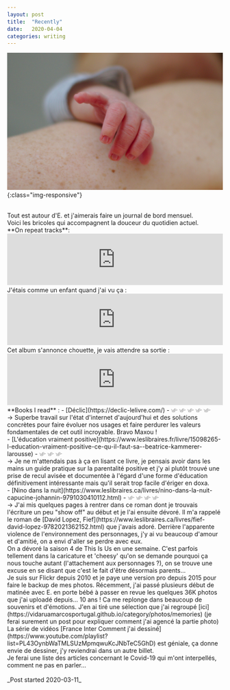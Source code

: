 ```yaml
---
layout: post
title:  "Recently"
date:   2020-04-04
categories: writing
---
```


![](/assets/photos/e_hand.jpg){:class="img-responsive"}


<br> 
Tout est autour d'E. et j'aimerais faire un journal de bord mensuel.<br> 
Voici les bricoles qui accompagnent la douceur du quotidien actuel.

<br>
**On repeat tracks**:<br>
<iframe style="border: 0; width: 100%; height: 120px;" src="https://bandcamp.com/EmbeddedPlayer/album=3304924972/size=large/bgcol=ffffff/linkcol=e99708/tracklist=false/artwork=small/transparent=true/" seamless><a href="http://jenifa.bandcamp.com/album/hurt-me-again">Hurt Me Again by Mole Map</a></iframe>
<br>
J'étais comme un enfant quand j'ai vu ça :
<iframe style="border: 0; width: 100%; height: 120px;" src="https://bandcamp.com/EmbeddedPlayer/album=3104888983/size=large/bgcol=ffffff/linkcol=e99708/tracklist=false/artwork=small/transparent=true/" seamless><a href="http://fourtet.bandcamp.com/album/sixteen-oceans">Sixteen Oceans by Four Tet</a></iframe>
<br>
Cet album s'annonce chouette, je vais attendre sa sortie :
<iframe style="border: 0; width: 100%; height: 120px;" src="https://bandcamp.com/EmbeddedPlayer/album=1975185457/size=large/bgcol=ffffff/linkcol=e99708/tracklist=false/artwork=small/transparent=true/" seamless><a href="http://orionsun.bandcamp.com/album/hold-space-for-me">Hold Space For Me by orion sun</a></iframe>

<br>
**Books I read** :
- [Déclic](https://declic-lelivre.com/) - <picture>
                <source style='height: 3%; width: 3%; object-fit: contain' srcset="/assets/swallow.png" media="(max-width: 20px)">
                <img style='height: 3%; width: 3%; object-fit: contain' src="/assets/swallow.png" />
            </picture>
            <picture>
                <source style='height: 3%; width: 3%; object-fit: contain' srcset="/assets/swallow.png" media="(max-width: 20px)">
                <img style='height: 3%; width: 3%; object-fit: contain' src="/assets/swallow.png" />
            </picture>
            <picture>
                <source style='height: 3%; width: 3%; object-fit: contain' srcset="/assets/swallow.png" media="(max-width: 20px)">
                <img style='height: 3%; width: 3%; object-fit: contain' src="/assets/swallow.png" />
            </picture>
            <picture>
                <source style='height: 3%; width: 3%; object-fit: contain' srcset="/assets/swallow.png" media="(max-width: 20px)">
                <img style='height: 3%; width: 3%; object-fit: contain' src="/assets/swallow.png" />
            </picture>
            <picture>
                <source style='height: 3%; width: 3%; object-fit: contain' srcset="/assets/swallow.png" media="(max-width: 20px)">
                <img style='height: 3%; width: 3%; object-fit: contain' src="/assets/swallow.png" />
            </picture><br>
→ Superbe travail sur l'état d'internet d'aujourd'hui et des solutions concrètes pour faire évoluer nos usages et faire perdurer les valeurs fondamentales de cet outil incroyable. Bravo Maxou !<br>
- [L'éducation vraiment positive](https://www.leslibraires.fr/livre/15098265-l-education-vraiment-positive-ce-qu-il-faut-sa--beatrice-kammerer-larousse) -  <picture>
                <source style='height: 3%; width: 3%; object-fit: contain' srcset="/assets/swallow.png" media="(max-width: 20px)">
                <img style='height: 3%; width: 3%; object-fit: contain' src="/assets/swallow.png" />
            </picture>
            <picture>
                <source style='height: 3%; width: 3%; object-fit: contain' srcset="/assets/swallow.png" media="(max-width: 20px)">
                <img style='height: 3%; width: 3%; object-fit: contain' src="/assets/swallow.png" />
            </picture>
            <picture>
                <source style='height: 3%; width: 3%; object-fit: contain' srcset="/assets/swallow.png" media="(max-width: 20px)">
                <img style='height: 3%; width: 3%; object-fit: contain' src="/assets/swallow.png" />
            </picture><br>
→ Je ne m'attendais pas à ça en lisant ce livre, je pensais avoir dans les mains un guide pratique sur la parentalité positive et j'y ai plutôt trouvé une prise de recul avisée et documentée à l'égard d'une forme d'éducation définitivement intéressante mais qu'il serait trop facile d'ériger en doxa.<br>
- [Nino dans la nuit](https://www.leslibraires.ca/livres/nino-dans-la-nuit-capucine-johannin-9791030410112.html) - <picture>
                <source style='height: 3%; width: 3%; object-fit: contain' srcset="/assets/swallow.png" media="(max-width: 20px)">
                <img style='height: 3%; width: 3%; object-fit: contain' src="/assets/swallow.png" />
            </picture>
            <picture>
                <source style='height: 3%; width: 3%; object-fit: contain' srcset="/assets/swallow.png" media="(max-width: 20px)">
                <img style='height: 3%; width: 3%; object-fit: contain' src="/assets/swallow.png" />
            </picture>
            <picture>
                <source style='height: 3%; width: 3%; object-fit: contain' srcset="/assets/swallow.png" media="(max-width: 20px)">
                <img style='height: 3%; width: 3%; object-fit: contain' src="/assets/swallow.png" />
            </picture>
            <picture>
                <source style='height: 3%; width: 3%; object-fit: contain' srcset="/assets/swallow.png" media="(max-width: 20px)">
                <img style='height: 3%; width: 3%; object-fit: contain' src="/assets/swallow.png" />
            </picture><br>
→ J'ai mis quelques pages à rentrer dans ce roman dont je trouvais l'écriture un peu "show off" au début et je l'ai ensuite dévoré. Il m'a rappelé le roman de [David Lopez, Fief](https://www.leslibraires.ca/livres/fief-david-lopez-9782021362152.html) que j'avais adoré. Derrière l'apparente violence de l'environnement des personnages, j'y ai vu beaucoup d'amour et d'amitié, on a envi d'aller se perdre avec eux. 

<br>
On a dévoré la saison 4 de This Is Us en une semaine. C'est parfois tellement dans la caricature et 'cheesy' qu'on se demande pourquoi ça nous touche autant (l'attachement aux personnages ?), on se trouve une excuse en se disant que c'est le fait d'être désormais parents...

<br>
Je suis sur Flickr depuis 2010 et je paye une version pro depuis 2015 pour faire le backup de mes photos. Récemment, j'ai passé plusieurs début de matinée avec E. en porte bébé à passer en revue les quelques 36K photos que j'ai uploadé depuis... 10 ans ! Ca me replonge dans beaucoup de souvenirs et d'émotions. J'en ai tiré une sélection que j'ai regroupé [ici](https://vidaruamarcosportugal.github.io/category/photos/memories) (je ferai surement un post pour expliquer comment j'ai agencé la partie photo)

<br>
La série de vidéos [France Inter Comment j'ai dessiné](https://www.youtube.com/playlist?list=PL43OynbWaTMLSUzMpmqwuKcJNbTeC5GhD) est géniale, ça donne envie de dessiner, j'y reviendrai dans un autre billet.

<br>
Je ferai une liste des articles concernant le Covid-19 qui m'ont interpellés, comment ne pas en parler...

<br>
<br>
<a class="post-meta">_Post started 2020-03-11_</a>
